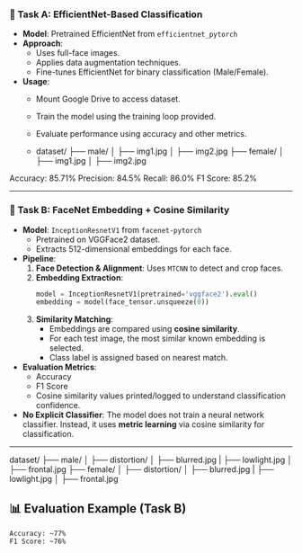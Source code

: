 
### 🧠 Task A: EfficientNet-Based Classification
- **Model**: Pretrained EfficientNet from `efficientnet_pytorch`
- **Approach**:
  - Uses full-face images.
  - Applies data augmentation techniques.
  - Fine-tunes EfficientNet for binary classification (Male/Female).
- **Usage**:
  - Mount Google Drive to access dataset.
  - Train the model using the training loop provided.
  - Evaluate performance using accuracy and other metrics.
 
  - dataset/
├── male/
│   ├── img1.jpg
│   ├── img2.jpg
├── female/
│   ├── img1.jpg
│   ├── img2.jpg

Accuracy: 85.71%
Precision: 84.5%
Recall: 86.0%
F1 Score: 85.2%

---

### 🤖 Task B: FaceNet Embedding + Cosine Similarity

- **Model**: `InceptionResnetV1` from `facenet-pytorch`
  - Pretrained on VGGFace2 dataset.
  - Extracts 512-dimensional embeddings for each face.
- **Pipeline**:
  1. **Face Detection & Alignment**: Uses `MTCNN` to detect and crop faces.
  2. **Embedding Extraction**:
     ```python
     model = InceptionResnetV1(pretrained='vggface2').eval()
     embedding = model(face_tensor.unsqueeze(0))
     ```
  3. **Similarity Matching**:
     - Embeddings are compared using **cosine similarity**.
     - For each test image, the most similar known embedding is selected.
     - Class label is assigned based on nearest match.
- **Evaluation Metrics**:
  - Accuracy
  - F1 Score
  - Cosine similarity values printed/logged to understand classification confidence.
- **No Explicit Classifier**: The model does not train a neural network classifier. Instead, it uses **metric learning** via cosine similarity for classification.

---

dataset/
├── male/
│   ├── distortion/
│       ├── blurred.jpg
|       ├── lowlight.jpg
│   ├── frontal.jpg
├── female/
│   ├── distortion/
│       ├── blurred.jpg
|       ├── lowlight.jpg
│   ├── frontal.jpg

## 📊 Evaluation Example (Task B)

```text
Accuracy: ~77%
F1 Score: ~76%

